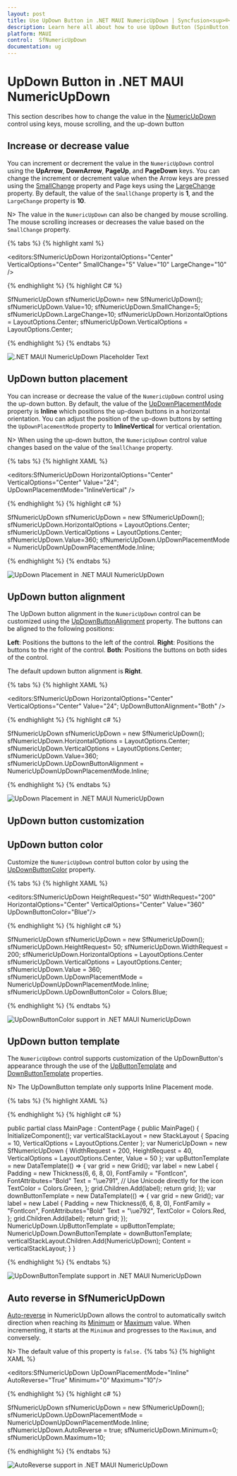 ```yaml
---
layout: post
title: Use UpDown Button in .NET MAUI NumericUpDown | Syncfusion<sup>®</sup>
description: Learn here all about how to use UpDown Button (SpinButton) in Syncfusion<sup>®</sup> .NET MAUI NumericUpDown (SfNumericUpDown) control and more.
platform: MAUI
control:  SfNumericUpDown
documentation: ug
---
```


# UpDown Button in .NET MAUI NumericUpDown

This section describes how to change the value in the [NumericUpDown](https://help.syncfusion.com/cr/maui-toolkit/Syncfusion.Maui.Toolkit.NumericUpDown.SfNumericUpDown.html) control using keys, mouse scrolling, and the up-down button

## Increase or decrease value

You can increment or decrement the value in the `NumericUpDown` control using the **UpArrow**, **DownArrow**, **PageUp**, and **PageDown** keys. You can change the increment or decrement value when the Arrow keys are pressed using the [SmallChange](https://help.syncfusion.com/cr/maui-toolkit/Syncfusion.Maui.Toolkit.NumericUpDown.SfNumericUpDown.html#Syncfusion_Maui_Toolkit_NumericUpDown_SfNumericUpDown_SmallChange) property and Page keys using the [LargeChange](https://help.syncfusion.com/cr/maui-toolkit/Syncfusion.Maui.Toolkit.NumericUpDown.SfNumericUpDown.html#Syncfusion_Maui_Toolkit_NumericUpDown_SfNumericUpDown_Large) property. By default, the value of the `SmallChange` property is **1**, and the `LargeChange` property is **10**. 

N> The value in the `NumericUpDown` can also be changed by mouse scrolling. The mouse scrolling increases or decreases the value based on the `SmallChange` property.

{% tabs %}
{% highlight xaml %}

<editors:SfNumericUpDown HorizontalOptions="Center"
                         VerticalOptions="Center" 
                         SmallChange="5"
                         Value="10"
                         LargeChange="10" />

{% endhighlight %}
{% highlight C# %}

SfNumericUpDown sfNumericUpDown= new SfNumericUpDown();
sfNumericUpDown.Value=10;
sfNumericUpDown.SmallChange=5;
sfNumericUpDown.LargeChange=10;
sfNumericUpDown.HorizontalOptions = LayoutOptions.Center;
sfNumericUpDown.VerticalOptions = LayoutOptions.Center;

{% endhighlight %}
{% endtabs %}

![.NET MAUI NumericUpDown Placeholder Text](UpDownButton_images/valuechange-bykeys.gif)

## UpDown button placement

You can increase or decrease the value of the `NumericUpDown` control using the up-down button. By default, the value of the [UpDownPlacementMode](https://help.syncfusion.com/cr/maui-toolkit/Syncfusion.Maui.Toolkit.NumericUpDown.SfNumericUpDown.html#Syncfusion_Maui_Toolkit_NumericUpDown_SfNumericUpDown_UpDownPlacementMode) property is **Inline** which positions the up-down buttons in a horizontal orientation. You can adjust the position of the up-down buttons by setting the `UpDownPlacementMode` property to **InlineVertical** for vertical orientation.

N> When using the up-down button, the `NumericUpDown` control value changes based on the value of the `SmallChange` property.

{% tabs %}
{% highlight XAML %}

<editors:SfNumericUpDown HorizontalOptions="Center"
                         VerticalOptions="Center"
                         Value="24";
                         UpDownPlacementMode="InlineVertical" />
                     
{% endhighlight %}
{% highlight c# %}

SfNumericUpDown sfNumericUpDown = new SfNumericUpDown();
sfNumericUpDown.HorizontalOptions = LayoutOptions.Center;
sfNumericUpDown.VerticalOptions = LayoutOptions.Center;
sfNumericUpDown.Value=360;
sfNumericUpDown.UpDownPlacementMode = NumericUpDownUpDownPlacementMode.Inline;

{% endhighlight %}
{% endtabs %}

![UpDown Placement in .NET MAUI NumericUpDown](UpDownButton_images/UpDownButtonPlacement.png)

## UpDown button alignment

The UpDown button alignment in the `NumericUpDown` control can be customized using the [UpDownButtonAlignment](https://help.syncfusion.com/cr/maui-toolkit/Syncfusion.Maui.Toolkit.NumericUpDown.SfNumericUpDown.html#Syncfusion_Maui_Toolkit_NumericUpDown_SfNumericUpDown_UpDownButtonAlignment) property. The buttons can be aligned to the following positions:

**Left**: Positions the buttons to the left of the control. 
**Right**: Positions the buttons to the right of the control. 
**Both**: Positions the buttons on both sides of the control. 

The default updown button alignment is **Right**.

{% tabs %}
{% highlight XAML %}

<editors:SfNumericUpDown HorizontalOptions="Center"
                         VerticalOptions="Center"
                         Value="24";
                         UpDownButtonAlignment="Both" />
                     
{% endhighlight %}
{% highlight c# %}

SfNumericUpDown sfNumericUpDown = new SfNumericUpDown();
sfNumericUpDown.HorizontalOptions = LayoutOptions.Center;
sfNumericUpDown.VerticalOptions = LayoutOptions.Center;
sfNumericUpDown.Value=360;
sfNumericUpDown.UpDownButtonAlignment = NumericUpDownUpDownPlacementMode.Inline;

{% endhighlight %}
{% endtabs %}

![UpDown Placement in .NET MAUI NumericUpDown](UpDownButton_images/upDownButtonAlignment.png)

## UpDown button customization

## UpDown button color

Customize the `NumericUpDown` control button color by using the [UpDownButtonColor](https://help.syncfusion.com/cr/maui-toolkit/Syncfusion.Maui.Toolkit.NumericUpDown.SfNumericUpDown.html#Syncfusion_Maui_Toolkit_NumericUpDown_SfNumericUpDown_UpDownButtonColor) property.

{% tabs %}
{% highlight XAML %}

<editors:SfNumericUpDown HeightRequest="50"
                         WidthRequest="200"
                         HorizontalOptions="Center"
                         VerticalOptions="Center"
                         Value="360"
                         UpDownButtonColor="Blue"/>
                     
{% endhighlight %}
{% highlight c# %}

SfNumericUpDown sfNumericUpDown = new SfNumericUpDown();
sfNumericUpDown.HeightRequest= 50;
sfNumericUpDown.WidthRequest = 200;
sfNumericUpDown.HorizontalOptions = LayoutOptions.Center
sfNumericUpDown.VerticalOptions = LayoutOptions.Center;
sfNumericUpDown.Value = 360;
sfNumericUpDown.UpDownPlacementMode = NumericUpDownUpDownPlacementMode.Inline;
sfNumericUpDown.UpDownButtonColor = Colors.Blue;

{% endhighlight %}
{% endtabs %}

![UpDownButtonColor support in .NET MAUI NumericUpDown](UpDownButton_images/UpDownButtonColor.png)

## UpDown button template

The `NumericUpDown` control supports customization of the UpDownButton's appearance through the use of the [UpButtonTemplate](https://help.syncfusion.com/cr/maui-toolkit/Syncfusion.Maui.Toolkit.NumericUpDown.SfNumericUpDown.html#Syncfusion_Maui_Toolkit_NumericUpDown_SfNumericUpDown_UpButtonTemplate) and [DownButtonTemplate](https://help.syncfusion.com/cr/maui-toolkit/Syncfusion.Maui.Toolkit.NumericUpDown.SfNumericUpDown.html#Syncfusion_Maui_Toolkit_NumericUpDown_SfNumericUpDown_DownButtonTemplate) properties.

N> The UpDownButton template only supports Inline Placement mode.

{% tabs %}
{% highlight XAML %}

<VerticalStackLayout Spacing="10" VerticalOptions="Center">
    <editors:SfNumericUpDown x:Name="NumericUpDown"
                             WidthRequest="200"
                             HeightRequest="40" 
                             VerticalOptions="Center"
                             Value="50">
        <editors:SfNumericUpDown.UpButtonTemplate>
            <DataTemplate>
                <Grid>
                    <Label  Text="&#xe791;" 
                            FontFamily="FontIcon"  
                            FontAttributes="Bold" 
                            Padding="6,6,8,0" 
                            TextColor="Green" />
                </Grid>
            </DataTemplate>
        </editors:SfNumericUpDown.UpButtonTemplate>
        <editors:SfNumericUpDown.DownButtonTemplate>
            <DataTemplate>
                <Grid>
                    <Label  Text="&#xe792;" 
                            FontFamily="FontIcon"  
                            FontAttributes="Bold" 
                            Padding="6,6,8,0" 
                            TextColor="Red" />
                </Grid>
            </DataTemplate>
        </editors:SfNumericUpDown.DownButtonTemplate>
    </editors:SfNumericUpDown>
</VerticalStackLayout>
                     
{% endhighlight %}
{% highlight c# %}

 public partial class MainPage : ContentPage
 {
     public MainPage()
     {
         InitializeComponent();
         var verticalStackLayout = new StackLayout
         {
             Spacing = 10,
             VerticalOptions = LayoutOptions.Center
         };
         var NumericUpDown = new SfNumericUpDown
         {
             WidthRequest = 200,
             HeightRequest = 40,
             VerticalOptions = LayoutOptions.Center,
             Value = 50
         };
         var upButtonTemplate = new DataTemplate(() =>
         {
             var grid = new Grid();
             var label = new Label
             {
                 Padding = new Thickness(6, 6, 8, 0),
                 FontFamily = "FontIcon",
                 FontAttributes="Bold" 
                 Text = "\ue791", // Use Unicode directly for the icon
                 TextColor = Colors.Green,
             };
             grid.Children.Add(label);
             return grid;
         });
         var downButtonTemplate = new DataTemplate(() =>
         {
             var grid = new Grid();
             var label = new Label
             {
                 Padding = new Thickness(6, 6, 8, 0),
                 FontFamily = "FontIcon",
                 FontAttributes="Bold" 
                 Text = "\ue792",
                 TextColor = Colors.Red,
             };
             grid.Children.Add(label);
             return grid;
         });
         NumericUpDown.UpButtonTemplate = upButtonTemplate;
         NumericUpDown.DownButtonTemplate = downButtonTemplate;
         verticalStackLayout.Children.Add(NumericUpDown);
         Content = verticalStackLayout;
     }
 }

{% endhighlight %}
{% endtabs %}

![UpDownButtonTemplate support in .NET MAUI NumericUpDown](UpDownButton_images/UpDownButtonTemplate.png)

## Auto reverse in SfNumericUpDown

[Auto-reverse](https://help.syncfusion.com/cr/maui-toolkit/Syncfusion.Maui.Toolkit.NumericUpDown.SfNumericUpDown.html#Syncfusion_Maui_Toolkit_NumericUpDown_SfNumericUpDown_AutoReverse) in NumericUpDown allows the control to automatically switch direction when reaching its [Minimum](https://help.syncfusion.com/cr/maui-toolkit/Syncfusion.Maui.Toolkit.NumericEntry.SfNumericEntry.html#Syncfusion_Maui_Toolkit_NumericEntry_SfNumericEntry_Minimum) or [Maximum](https://help.syncfusion.com/cr/maui-toolkit/Syncfusion.Maui.Toolkit.NumericEntry.SfNumericEntry.html#Syncfusion_Maui_Toolkit_NumericEntry_SfNumericEntry_Maximum) value. When incrementing, it starts at the `Minimum` and progresses to the `Maximum`, and conversely.

N> The default value of this property is `false.`
{% tabs %}
{% highlight XAML %}

<editors:SfNumericUpDown UpDownPlacementMode="Inline"
                        AutoReverse="True"
                        Minimum="0"
                        Maximum="10"/>
                        
                     
{% endhighlight %}
{% highlight c# %}

SfNumericUpDown sfNumericUpDown = new SfNumericUpDown();
sfNumericUpDown.UpDownPlacementMode = NumericUpDownUpDownPlacementMode.Inline;
sfNumericUpDown.AutoReverse = true;
sfNumericUpDown.Minimum=0;
sfNumericUpDown.Maximum=10;

{% endhighlight %}
{% endtabs %}

![AutoReverse support in .NET MAUI NumericUpDown](UpDownButton_images/AutoReverseSupport.gif)

